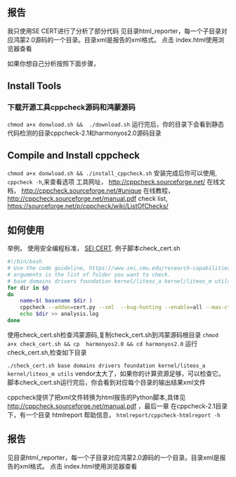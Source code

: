 ## 报告
我只使用SE CERT进行了分析了部分代码
见目录html_reporter，每一个子目录对应鸿蒙2.0源码的一个目录。目录xml是报告的xml格式。 点击 index.html使用浏览器查看

如果你想自己分析按照下面步骤，
## Install Tools
### 下载开源工具cppcheck源码和鸿蒙源码

`chmod a+x donwload.sh &&  ./download.sh`
运行完后，你的目录下会看到静态代码检测的目录cppcheck-2.1和harmonyos2.0源码目录

## Compile and Install cppcheck
`chmod a+x donwload.sh && ./install_cppcheck.sh`
安装完成后你可以使用, `cppcheck -h`,来查看选项
工具网址， http://cppcheck.sourceforge.net/
在线文档， http://cppcheck.sourceforge.net/#unique
在线教程， http://cppcheck.sourceforge.net/manual.pdf
check list, https://sourceforge.net/p/cppcheck/wiki/ListOfChecks/


## 如何使用
举例， 使用安全编程标准， [SEI CERT](https://www.sei.cmu.edu/research-capabilities/all-work/display.cfm?customel_datapageid_4050=21274).
例子脚本check_cert.sh
```bash
#!/bin/bash
# Use the code guideline, https://www.sei.cmu.edu/research-capabilities/all-work/display.cfm?customel_datapageid_4050=21274  to check 
# arguments is the list of folder you want to check.
# base domains drivers foundation kernel/liteos_a kernel/liteos_m utils vendor
for dir in $@
do
	name=$( basename $dir )
	cppcheck --addon=cert.py --xml  --bug-hunting --enable=all --max-ctu-depth=6  --output-file=${name}_report.xml -I . --config-exclude=third_party/ ${dir}
	echo $dir >> analysis.log
done
```
使用check_cert.sh检查鸿蒙源码,复制check_cert.sh到鸿蒙源码根目录
`chmod a+x check_cert.sh && cp  harmonyos2.0 && cd harmonyos2.0`
运行check_cert.sh,检查如下目录

`./check_cert.sh base domains drivers foundation kernel/liteos_a kernel/liteos_m utils`
vendor太大了，如果你的计算资源足够，可以检查它。
脚本check_cert.sh运行完后，你会看到对应每个目录的输出结果xml文件


cppcheck提供了把xml文件转换为html报告的Python脚本,具体见 http://cppcheck.sourceforge.net/manual.pdf ，最后一章
在cppcheck-2.1目录下，有一个目录 htmlreport
帮助信息， `htmlreport/cppcheck-htmlreport -h`

## 报告
见目录html_reporter，每一个子目录对应鸿蒙2.0源码的一个目录。目录xml是报告的xml格式。
点击 index.html使用浏览器查看

